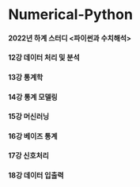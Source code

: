 # Numerical-Python

#### 2022년 하계 스터디 <파이썬과 수치해석>

#### 12강 데이터 처리 및 분석
#### 13강 통계학
#### 14강 통계 모델링
#### 15강 머신러닝
#### 16강 베이즈 통계
#### 17강 신호처리
#### 18강 데이터 입출력
